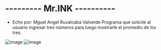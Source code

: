 # --------- Mr.INK ----------
- Echo por: Mguel Angel Ruvalcaba Valverde
Programa que solicite al usuario ingresar tres números para luego mostrarle el promedio de los tres.

![image](https://github.com/user-attachments/assets/8cafa699-f118-4477-ae57-7d2874426a7b)
![image](https://github.com/user-attachments/assets/65b3a956-f1dc-4e6a-b301-81490a1c6531)

